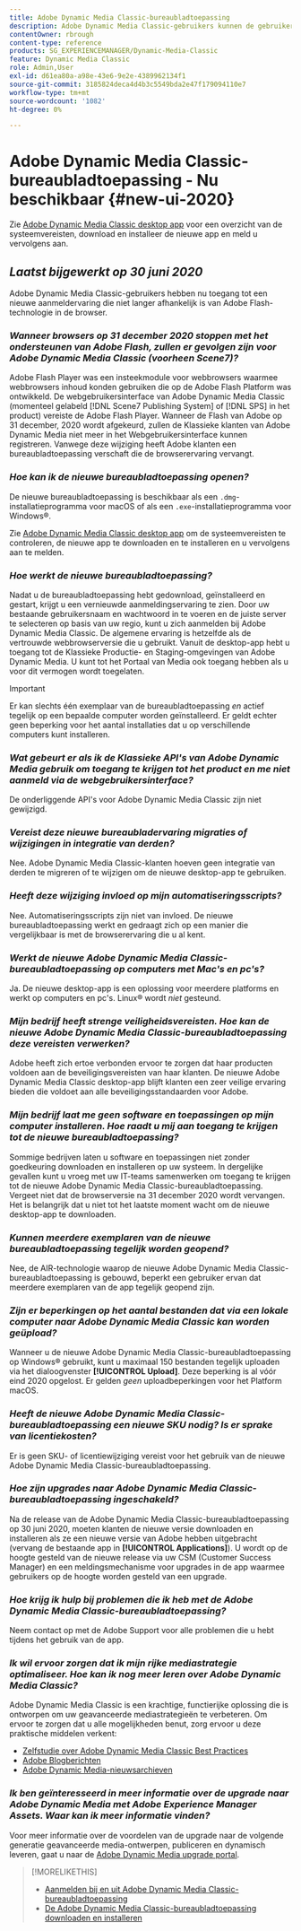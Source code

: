 ```yaml
---
title: Adobe Dynamic Media Classic-bureaubladtoepassing
description: Adobe Dynamic Media Classic-gebruikers kunnen de gebruikersinterface nu volledig vernieuwen. De ervaring biedt een bijgewerkte aanmelding met koppelingen naar waardevolle bronnen en deze update is bovendien niet langer afhankelijk van de Adobe Flash in de browser.
contentOwner: rbrough
content-type: reference
products: SG_EXPERIENCEMANAGER/Dynamic-Media-Classic
feature: Dynamic Media Classic
role: Admin,User
exl-id: d61ea80a-a98e-43e6-9e2e-4389962134f1
source-git-commit: 3185824deca4d4b3c5549bda2e47f179094110e7
workflow-type: tm+mt
source-wordcount: '1082'
ht-degree: 0%

---
```


# Adobe Dynamic Media Classic-bureaubladtoepassing - Nu beschikbaar {#new-ui-2020}

Zie [Adobe Dynamic Media Classic desktop app](/help/dynamic-media-classic-desktop-app.md) voor een overzicht van de systeemvereisten, download en installeer de nieuwe app en meld u vervolgens aan.

## _Laatst bijgewerkt op 30 juni 2020_

Adobe Dynamic Media Classic-gebruikers hebben nu toegang tot een nieuwe aanmeldervaring die niet langer afhankelijk is van Adobe Flash-technologie in de browser.

### **_Wanneer browsers op 31 december 2020 stoppen met het ondersteunen van Adobe Flash, zullen er gevolgen zijn voor Adobe Dynamic Media Classic (voorheen Scene7)?_**

Adobe Flash Player was een insteekmodule voor webbrowsers waarmee webbrowsers inhoud konden gebruiken die op de Adobe Flash Platform was ontwikkeld. De webgebruikersinterface van Adobe Dynamic Media Classic (momenteel gelabeld [!DNL Scene7 Publishing System] of [!DNL SPS] in het product) vereiste de Adobe Flash Player. Wanneer de Flash van Adobe op 31 december, 2020 wordt afgekeurd, zullen de Klassieke klanten van Adobe Dynamic Media niet meer in het Webgebruikersinterface kunnen registreren. Vanwege deze wijziging heeft Adobe klanten een bureaubladtoepassing verschaft die de browserervaring vervangt.

### **_Hoe kan ik de nieuwe bureaubladtoepassing openen?_**

De nieuwe bureaubladtoepassing is beschikbaar als een `.dmg`-installatieprogramma voor macOS of als een `.exe`-installatieprogramma voor Windows®.

Zie [Adobe Dynamic Media Classic desktop app](/help/dynamic-media-classic-desktop-app.md) om de systeemvereisten te controleren, de nieuwe app te downloaden en te installeren en u vervolgens aan te melden.

<!-- NEWSLETTER IS DEAD The download links are also available by way of the [Adobe Dynamic Media Classic newsletter subscription page.](https://www.adobe.com/subscription/dynamic-media-newsletter.html) -->

### **_Hoe werkt de nieuwe bureaubladtoepassing?_**

Nadat u de bureaubladtoepassing hebt gedownload, geïnstalleerd en gestart, krijgt u een vernieuwde aanmeldingservaring te zien. Door uw bestaande gebruikersnaam en wachtwoord in te voeren en de juiste server te selecteren op basis van uw regio, kunt u zich aanmelden bij Adobe Dynamic Media Classic. De algemene ervaring is hetzelfde als de vertrouwde webbrowserversie die u gebruikt. Vanuit de desktop-app hebt u toegang tot de Klassieke Productie- en Staging-omgevingen van Adobe Dynamic Media. U kunt tot het Portaal van Media ook toegang hebben als u voor dit vermogen wordt toegelaten.

>[!IMPORTANT]
>
>Er kan slechts één exemplaar van de bureaubladtoepassing *en* actief tegelijk op een bepaalde computer worden geïnstalleerd. Er geldt echter geen beperking voor het aantal installaties dat u op verschillende computers kunt installeren.

### **_Wat gebeurt er als ik de Klassieke API&#39;s van Adobe Dynamic Media gebruik om toegang te krijgen tot het product en me niet aanmeld via de webgebruikersinterface?_**

De onderliggende API&#39;s voor Adobe Dynamic Media Classic zijn niet gewijzigd.

### **_Vereist deze nieuwe bureaubladervaring migraties of wijzigingen in integratie van derden?_**

Nee. Adobe Dynamic Media Classic-klanten hoeven geen integratie van derden te migreren of te wijzigen om de nieuwe desktop-app te gebruiken.

### **_Heeft deze wijziging invloed op mijn automatiseringsscripts?_**

Nee. Automatiseringsscripts zijn niet van invloed. De nieuwe bureaubladtoepassing werkt en gedraagt zich op een manier die vergelijkbaar is met de browserervaring die u al kent.

### **_Werkt de nieuwe Adobe Dynamic Media Classic-bureaubladtoepassing op computers met Mac&#39;s en pc&#39;s?_**

Ja. De nieuwe desktop-app is een oplossing voor meerdere platforms en werkt op computers en pc&#39;s. Linux® wordt *niet* gesteund.

### **_Mijn bedrijf heeft strenge veiligheidsvereisten. Hoe kan de nieuwe Adobe Dynamic Media Classic-bureaubladtoepassing deze vereisten verwerken?_**

Adobe heeft zich ertoe verbonden ervoor te zorgen dat haar producten voldoen aan de beveiligingsvereisten van haar klanten. De nieuwe Adobe Dynamic Media Classic desktop-app blijft klanten een zeer veilige ervaring bieden die voldoet aan alle beveiligingsstandaarden voor Adobe.

### **_Mijn bedrijf laat me geen software en toepassingen op mijn computer installeren. Hoe raadt u mij aan toegang te krijgen tot de nieuwe bureaubladtoepassing?_**

Sommige bedrijven laten u software en toepassingen niet zonder goedkeuring downloaden en installeren op uw systeem. In dergelijke gevallen kunt u vroeg met uw IT-teams samenwerken om toegang te krijgen tot de nieuwe Adobe Dynamic Media Classic-bureaubladtoepassing. Vergeet niet dat de browserversie na 31 december 2020 wordt vervangen. Het is belangrijk dat u niet tot het laatste moment wacht om de nieuwe desktop-app te downloaden.

### **_Kunnen meerdere exemplaren van de nieuwe bureaubladtoepassing tegelijk worden geopend?_**

Nee, de AIR-technologie waarop de nieuwe Adobe Dynamic Media Classic-bureaubladtoepassing is gebouwd, beperkt een gebruiker ervan dat meerdere exemplaren van de app tegelijk geopend zijn.

### **_Zijn er beperkingen op het aantal bestanden dat via een lokale computer naar Adobe Dynamic Media Classic kan worden geüpload?_**

Wanneer u de nieuwe Adobe Dynamic Media Classic-bureaubladtoepassing op Windows® gebruikt, kunt u maximaal 150 bestanden tegelijk uploaden via het dialoogvenster **[!UICONTROL Upload]**. Deze beperking is al vóór eind 2020 opgelost. Er gelden *geen* uploadbeperkingen voor het Platform macOS.

### **_Heeft de nieuwe Adobe Dynamic Media Classic-bureaubladtoepassing een nieuwe SKU nodig? Is er sprake van licentiekosten?_**

Er is geen SKU- of licentiewijziging vereist voor het gebruik van de nieuwe Adobe Dynamic Media Classic-bureaubladtoepassing.

### **_Hoe zijn upgrades naar Adobe Dynamic Media Classic-bureaubladtoepassing ingeschakeld?_**

Na de release van de Adobe Dynamic Media Classic-bureaubladtoepassing op 30 juni 2020, moeten klanten de nieuwe versie downloaden en installeren als ze een nieuwe versie van Adobe hebben uitgebracht (vervang de bestaande app in **[!UICONTROL Applications]**). U wordt op de hoogte gesteld van de nieuwe release via uw CSM (Customer Success Manager) en een meldingsmechanisme voor upgrades in de app waarmee gebruikers op de hoogte worden gesteld van een upgrade.

### **_Hoe krijg ik hulp bij problemen die ik heb met de Adobe Dynamic Media Classic-bureaubladtoepassing?_**

Neem contact op met de Adobe Support voor alle problemen die u hebt tijdens het gebruik van de app.

### **_Ik wil ervoor zorgen dat ik mijn rijke mediastrategie optimaliseer. Hoe kan ik nog meer leren over Adobe Dynamic Media Classic?_**

Adobe Dynamic Media Classic is een krachtige, functierijke oplossing die is ontworpen om uw geavanceerde mediastrategieën te verbeteren. Om ervoor te zorgen dat u alle mogelijkheden benut, zorg ervoor u deze praktische middelen verkent:

* [Zelfstudie over Adobe Dynamic Media Classic Best Practices](https://experienceleague.adobe.com/docs/experience-manager-learn/dynamic-media-classic-tutorial/overview.html)
* [Adobe Blogberichten](https://blog.adobe.com/)<!-- (https://blog.adobe.com/tag/dynamic-media/) -->
* [Adobe Dynamic Media-nieuwsarchieven](https://experienceleague.adobe.com/docs/dynamic-media-classic/using/dynamic-media-newsletter.html)

<!-- HIDDEN AUGUST 2, 2021 BECAUSE THE NEWSLETTER WAS DISCONTINUED Plus, [subscribe to the Dynamic Media newsletter](https://www.adobe.com/subscription/dynamic-media-newsletter.html) to stay current on the latest news, information, training opportunities, powerful features available to you such as [Smart Imaging](https://experienceleague.adobe.com/docs/experience-manager-65/assets/dynamic/imaging-faq.html#dynamic), and the complementary audit program. -->

### **_Ik ben geïnteresseerd in meer informatie over de upgrade naar Adobe Dynamic Media met Adobe Experience Manager Assets. Waar kan ik meer informatie vinden?_**

Voor meer informatie over de voordelen van de upgrade naar de volgende generatie geavanceerde media-ontwerpen, publiceren en dynamisch leveren, gaat u naar de [Adobe Dynamic Media upgrade portal](https://exploreadobe.com/dynamic-media-upgrade/).

>[!MORELIKETHIS]
>
>* [Aanmelden bij en uit Adobe Dynamic Media Classic-bureaubladtoepassing](/help/signing-out.md)
>* [De Adobe Dynamic Media Classic-bureaubladtoepassing downloaden en installeren](/help/dynamic-media-classic-desktop-app.md)



<!-- SAVE - OLD LINK TO BEST PRACTICES GUIDE IN PDF https://www.adobe.com/content/dam/www/us/en/marketing/experience-manager-assets/dynamic-media/adobe-dynamic-media-classic-best-practices-guide.pdf -->

